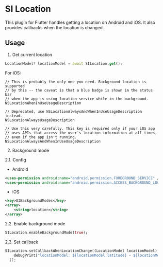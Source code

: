 # SI Location
This plugin for Flutter handles getting a location on Android and iOS. It also provides callbacks when the location is changed.

## Usage

1. Get current location
```dart
LocationModel? locationModel = await SILocation.get();
```

For iOS:
```plist
// This is probably the only one you need. Background location is supported
// by this -- the caveat is that a blue badge is shown in the status bar
// when the app is using location service while in the background.
NSLocationWhenInUseUsageDescription

// Deprecated, use NSLocationAlwaysAndWhenInUseUsageDescription instead.
NSLocationAlwaysUsageDescription

// Use this very carefully. This key is required only if your iOS app
// uses APIs that access the user’s location information at all times,
// even if the app isn't running.
NSLocationAlwaysAndWhenInUseUsageDescription
```

2. Background mode

2.1. Config
- Android
```xml
<uses-permission android:name="android.permission.FOREGROUND_SERVICE" />
<uses-permission android:name="android.permission.ACCESS_BACKGROUND_LOCATION"/>
```
- iOS
```xml
<key>UIBackgroundModes</key>
<array>
	<string>location</string>
</array>
```

2.2. Enable background mode
```dart
SILocation.enableBackgroundMode(true);
```
2.3. Set callback
```dart
SILocation.setCallbackWhenLocationChange((LocationModel locationModel) {
    debugPrint("locationModel: ${locationModel.latitude} - ${locationModel.longitude}");
  });
```
